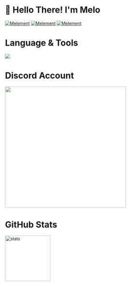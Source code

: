 # 👋 Hello There! I'm Melo

[![Melement](https://img.shields.io/badge/Discord-melement-6b06f2)](https://discord.com/users/991625835306024992)
[![Melement](https://img.shields.io/badge/Discord-annan-6b06f2)](https://discord.gg/annan)
[![Melement](https://komarev.com/ghpvc/?username=ZeusMisali&color=dc143c&label=Visitors&color=6b06f2)](https://github.com/melementttt)

# Language & Tools
 <img src="https://skillicons.dev/icons?i=js,html,css,nodejs,mongo,&theme=dark" />

# Discord Account
<a href="https://discord.com/users/136619876407050240"><img  width="400px" src="https://luppufy.onrender.com/member/991625835306024992?border=f61014&theme=070000"></a>


# GitHub Stats
<img src="https://github-readme-stats.vercel.app/api?username=ertucuk&count_private=true&show_icons=true&theme=midnight-purple&hide_border=true" width="%150" height="150px" alt="stats" align="center" />








